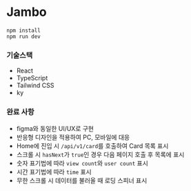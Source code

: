 # Jambo

```
npm install
npm run dev
```

### 기술스택
- React
- TypeScript
- Tailwind CSS
- ky

### 완료 사항
- figma와 동일한 UI/UX로 구현
- 반응형 디자인을 적용하여 PC, 모바일에 대응
- Home에 진입 시 `/api/v1/card`를 호출하여 Card 목록 표시
- 스크롤 시 `hasNext`가 `true`인 경우 다음 페이지 호출 후 목록에 표시
- 숫자 표기법에 따라 `view count`와 `user count` 표시
- 시간 표기법에 따라 `time` 표시
- 무한 스크롤 시 데이터를 불러올 때 로딩 스피너 표시
